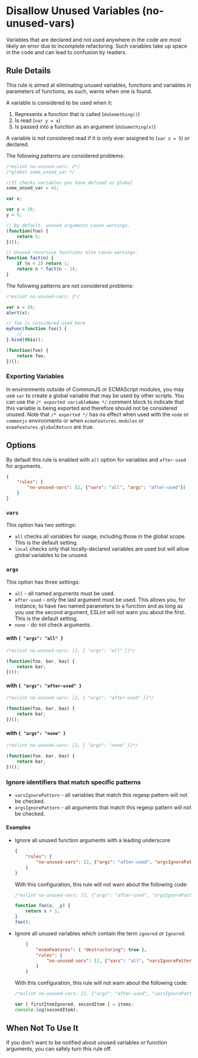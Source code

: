 # Disallow Unused Variables (no-unused-vars)

Variables that are declared and not used anywhere in the code are most likely an error due to incomplete refactoring. Such variables take up space in the code and can lead to confusion by readers.

## Rule Details

This rule is aimed at eliminating unused variables, functions and variables in parameters of functions, as such, warns when one is found.

A variable is considered to be used when it:

1. Represents a function that is called (`doSomething()`)
1. Is read (`var y = x`)
1. Is passed into a function as an argument (`doSomething(x)`)

A variable is *not* considered read if it is only ever assigned to (`var x = 5`) or declared.

The following patterns are considered problems:

```js
/*eslint no-unused-vars: 2*/
/*global some_unsed_var */

//It checks variables you have defined as global
some_unsed_var = 42;

var x;

var y = 10;
y = 5;

// By default, unused arguments cause warnings.
(function(foo) {
    return 5;
})();

// Unused recursive functions also cause warnings.
function fact(n) {
    if (n < 2) return 1;
    return n * fact(n - 1);
}
```

The following patterns are not considered problems:

```js
/*eslint no-unused-vars: 2*/

var x = 10;
alert(x);

// foo is considered used here
myFunc(function foo() {
    // ...
}.bind(this));

(function(foo) {
    return foo;
})();
```

### Exporting Variables

In environments outside of CommonJS or ECMAScript modules, you may use `var` to create a global variable that may be used by other scripts. You can use the `/* exported variableName */` comment block to indicate that this variable is being exported and therefore should not be considered unused. Note that `/* exported */` has no effect when used with the `node` or `commonjs` environments or when `ecmaFeatures.modules` or `ecmaFeatures.globalReturn` are true.

## Options

By default this rule is enabled with `all` option for variables and `after-used` for arguments.

```json
{
    "rules": {
        "no-unused-vars": [2, {"vars": "all", "args": "after-used"}]
    }
}
```

### `vars`

This option has two settings:

* `all` checks all variables for usage, including those in the global scope. This is the default setting.
* `local` checks only that locally-declared variables are used but will allow global variables to be unused.

### `args`

This option has three settings:

* `all` - all named arguments must be used.
* `after-used` - only the last argument must be used. This allows you, for instance, to have two named parameters to a function and as long as you use the second argument, ESLint will not warn you about the first. This is the default setting.
* `none` - do not check arguments.

#### with `{ "args": "all" }`

```js
/*eslint no-unused-vars: [2, { "args": "all" }]*/

(function(foo, bar, baz) {
    return bar;
})();
```

#### with `{ "args": "after-used" }`

```js
/*eslint no-unused-vars: [2, { "args": "after-used" }]*/

(function(foo, bar, baz) {
    return bar;
})();
```

#### with `{ "args": "none" }`

```js
/*eslint no-unused-vars: [2, { "args": "none" }]*/

(function(foo, bar, baz) {
    return bar;
})();
```

### Ignore identifiers that match specific patterns

* `varsIgnorePattern` - all variables that match this regexp pattern will not be checked.
* `argsIgnorePattern` - all arguments that match this regexp pattern will not be checked.

#### Examples

* Ignore all unused function arguments with a leading underscore

    ```json
    {
        "rules": {
            "no-unused-vars": [2, {"args": "after-used", "argsIgnorePattern": "^_"}]
        }
    }
    ```

    With this configuration, this rule will not warn about the following code:

    ```js
    /*eslint no-unused-vars: [2, {"args": "after-used", "argsIgnorePattern": "^_"}]*/

    function foo(x, _y) {
        return x + 1;
    }
    foo();
    ```

* Ignore all unused variables which contain the term `ignored` or `Ignored`:

    ```json
        {
            "ecmaFeatures": { "destructuring": true },
            "rules": {
                "no-unused-vars": [2, {"vars": "all", "varsIgnorePattern": "[iI]gnored"}]
            }
        }
    ```

    With this configuration, this rule will not warn about the following code:

    ```js
    /*eslint no-unused-vars: [2, {"args": "after-used", "varsIgnorePattern": "[iI]gnored"}]*/

    var [ firstItemIgnored, secondItem ] = items;
    console.log(secondItem);
    ```


## When Not To Use It

If you don't want to be notified about unused variables or function arguments, you can safely turn this rule off.
